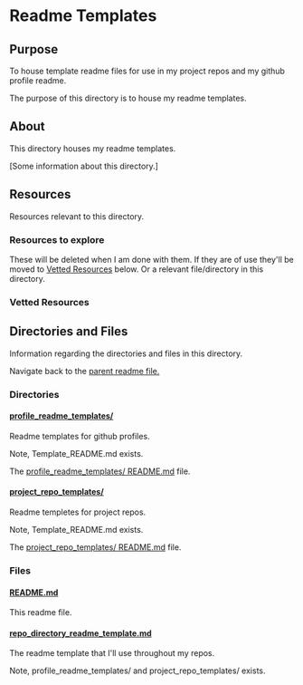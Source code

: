 # Readme Templates

## Purpose

To house template readme files for use in my project repos and my github profile readme.

The purpose of this directory is to house my readme templates.

## About

This directory houses my readme templates.

[Some information about this directory.]

## Resources

Resources relevant to this directory.

### Resources to explore

These will be deleted when I am done with them. If they are of use they'll be moved to [Vetted Resources](#vetted-resources) below. Or a relevant file/directory in this directory.

### Vetted Resources

## Directories and Files

Information regarding the directories and files in this directory.

Navigate back to the [parent readme file.](../README.md)

### Directories

#### [profile_readme_templates/](./profile_readme_templates/)

Readme templates for github profiles.

Note, Template_README.md exists.

The [profile_readme_templates/ README.md](./profile_readme_templates/README.md) file.

#### [project_repo_templates/](./profile_readme_templates/)

Readme templetes for project repos.

Note, Template_README.md exists.

The [project_repo_templates/ README.md](./project_repo_templates/README.md) file.

### Files

#### [README.md](./README.md)

This readme file.

#### [repo_directory_readme_template.md](./repo_directory_readme_template.md)

The readme template that I'll use throughout my repos.

Note, profile_readme_templates/ and project_repo_templates/ exists.
